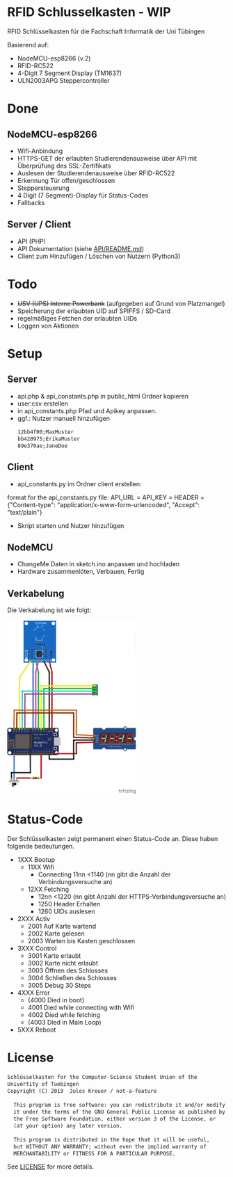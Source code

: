 # RFID Schlusselkasten - WIP

RFID Schlüsselkasten für die Fachschaft Informatik der Uni Tübingen

Basierend auf:
- NodeMCU-esp8266 (v.2)
- RFID-RC522
- 4-Digit 7 Segment Display (TM1637)
- ULN2003APG Steppercontroller

# Done
## NodeMCU-esp8266
- Wifi-Anbindung
- HTTPS-GET der erlaubten Studierendenausweise über API mit Überprüfung des SSL-Zertifikats
- Auslesen der Studierendenausweise über RFID-RC522
- Erkennung Tür offen/geschlossen
- Steppersteuerung
- 4 Digit (7 Segment)-Display für Status-Codes
- Fallbacks

## Server / Client
- API (PHP)
- API Dokumentation (siehe [API/README.md](api/README.md))
- Client zum Hinzufügen / Löschen von Nutzern (Python3)

# Todo
- ~~USV (UPS) Interne Powerbank~~ (aufgegeben auf Grund von Platzmangel)
- Speicherung der erlaubten UID auf SPIFFS / SD-Card
- regelmäßiges Fetchen der erlaubten UIDs
- Loggen von Aktionen

# Setup
## Server
- api.php & api_constants.php in public_html Ordner kopieren
- user.csv erstellen
- in api_constants.php Pfad und Apikey anpassen.
- ggf.: Nutzer manuell hinzufügen
  ```
  12bb4f00;MaxMuster
  bb420975;ErikaMuster
  89e370ae;JaneDoe
  ```

## Client
 - api_constants.py im Ordner client erstellen:

format for the api_constants.py file:
API_URL = <api-url-here>
API_KEY = <api-key-here>
HEADER = {"Content-type": "application/x-www-form-urlencoded",
          "Accept": "text/plain"}

  - Skript starten und Nutzer hinzufügen

## NodeMCU
- ChangeMe Daten in sketch.ino anpassen und hochladen
- Hardware zusammenlöten, Verbauen, Fertig

## Verkabelung
Die Verkabelung ist wie folgt:

<img src="/Schematics.png" alt="Wiring schematics" height="400px">


# Status-Code
Der Schlüsselkasten zeigt permanent einen Status-Code an. Diese haben folgende bedeutungen.

- 1XXX Bootup
  - 11XX Wifi 
      - Connecting 11nn <1140 (nn gibt die Anzahl der Verbindungsversuche an)
  - 12XX Fetching
      - 12nn <1220 (nn gibt Anzahl der HTTPS-Verbindungsversuche an)
      - 1250 Header Erhalten
      - 1260 UIDs auslesen
- 2XXX Activ
  - 2001 Auf Karte wartend
  - 2002 Karte gelesen
  - 2003 Warten bis Kasten geschlossen
- 3XXX Control
  - 3001 Karte erlaubt
  - 3002 Karte nicht erlaubt
  - 3003 Öffnen des Schlosses
  - 3004 Schließen des Schlosses
  - 3005 Debug 30 Steps
- 4XXX Error
  - (4000 Died in boot)
  - 4001 Died while connecting with Wifi
  - 4002 Died while fetching
  - (4003  Died in Main Loop)
- 5XXX Reboot

# License
```
Schlüsselkasten for the Computer-Science Student Union of the Univertity of Tuebingen
Copyright (C) 2019  Jules Kreuer / not-a-feature
  
  This program is free software: you can redistribute it and/or modify
  it under the terms of the GNU General Public License as published by
  the Free Software Foundation, either version 3 of the License, or
  (at your option) any later version.
  
  This program is distributed in the hope that it will be useful,
  but WITHOUT ANY WARRANTY; without even the implied warranty of
  MERCHANTABILITY or FITNESS FOR A PARTICULAR PURPOSE.
````
See [LICENSE](LICENSE) for more details.

